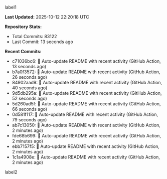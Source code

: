 
label1 
<!-- ACTIVITY_START -->
**Last Updated:** 2025-10-12 22:20:18 UTC

**Repository Stats:**
- Total Commits: 83122
- Last Commit: 13 seconds ago

**Recent Commits:**
- c71036bc6: 🤖 Auto-update README with recent activity (GitHub Action, 13 seconds ago)
- b7a0f3572: 🤖 Auto-update README with recent activity (GitHub Action, 26 seconds ago)
- 84902aad9: 🤖 Auto-update README with recent activity (GitHub Action, 40 seconds ago)
- 9d5db295a: 🤖 Auto-update README with recent activity (GitHub Action, 52 seconds ago)
- 5d260ad5f: 🤖 Auto-update README with recent activity (GitHub Action, 66 seconds ago)
- 0d581f117: 🤖 Auto-update README with recent activity (GitHub Action, 79 seconds ago)
- ab7c13050: 🤖 Auto-update README with recent activity (GitHub Action, 2 minutes ago)
- fde68b699: 🤖 Auto-update README with recent activity (GitHub Action, 2 minutes ago)
- ebb7157f5: 🤖 Auto-update README with recent activity (GitHub Action, 2 minutes ago)
- 1c1a4908e: 🤖 Auto-update README with recent activity (GitHub Action, 2 minutes ago)
<!-- ACTIVITY_END -->

label2
